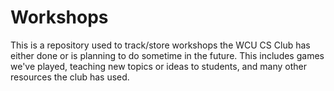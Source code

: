# Workshops
This is a repository used to track/store workshops the WCU CS Club has either done 
or is planning to do sometime in the future. This includes games we've played, teaching
new topics or ideas to students, and many other resources the club has used.
